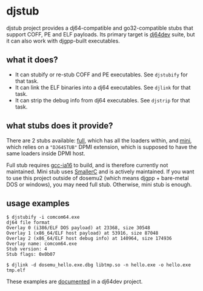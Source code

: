 # djstub
djstub project provides a dj64-compatible and go32-compatible
stubs that support COFF, PE and ELF payloads.
Its primary target is [dj64dev](https://github.com/stsp/dj64dev)
suite, but it can also work with djgpp-built
executables.

## what it does?
- It can stubify or re-stub COFF and PE executables. See `djstubify` for that task.
- It can link the ELF binaries into a dj64 executables. See `djlink` for that task.
- It can strip the debug info from dj64 executables. See `djstrip` for that task.

## what stubs does it provide?
There are 2 stubs available: [full](https://github.com/stsp/djstub/tree/main/full),
which has all the loaders within, and
[mini](https://github.com/stsp/djstub/tree/main/mini),
which relies on a `"DJ64STUB"` DPMI extension, which is
supposed to have the same loaders inside DPMI host.

Full stub requires
[gcc-ia16](https://gitlab.com/tkchia/gcc-ia16)
to build, and is therefore currently not maintained.
Mini stub uses [SmallerC](https://github.com/alexfru/SmallerC)
and is actively maintained. If you want to use this
project outside of dosemu2 (which means djgpp + bare-metal DOS or windows),
you may need full stub. Otherwise, mini stub is enough.

## usage examples
```
$ djstubify -i comcom64.exe
dj64 file format
Overlay 0 (i386/ELF DOS payload) at 23368, size 30548
Overlay 1 (x86_64/ELF host payload) at 53916, size 87048
Overlay 2 (x86_64/ELF host debug info) at 140964, size 174936
Overlay name: comcom64.exe
Stub version: 4
Stub flags: 0x0b07
```

```
$ djlink -d dosemu_hello.exe.dbg libtmp.so -n hello.exe -o hello.exe tmp.elf
```

These examples are [documented](https://github.com/stsp/dj64dev/blob/master/README.md)
in a dj64dev project.

